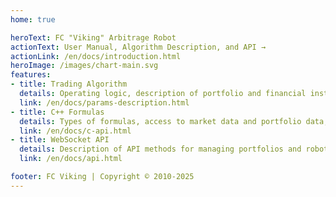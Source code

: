 ```yaml
---
home: true

heroText: FC "Viking" Arbitrage Robot
actionText: User Manual, Algorithm Description, and API →
actionLink: /en/docs/introduction.html
heroImage: /images/chart-main.svg
features:
- title: Trading Algorithm
  details: Operating logic, description of portfolio and financial instrument parameters
  link: /en/docs/params-description.html
- title: C++ Formulas
  details: Types of formulas, access to market data and portfolio data, ability to modify portfolio and financial instrument parameters
  link: /en/docs/c-api.html
- title: WebSocket API
  details: Description of API methods for managing portfolios and robots
  link: /en/docs/api.html

footer: FC Viking | Copyright © 2010-2025
---
```

